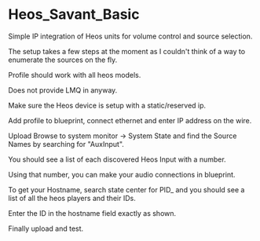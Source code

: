 # Heos_Savant_Basic
Simple IP integration of Heos units for volume control and source selection.


  The setup takes a few steps at the moment as I couldn't think of a way to enumerate the sources on the fly.
  
  Profile should work with all heos models.
  
  Does not provide LMQ in anyway.
  
  Make sure the Heos device is setup with a static/reserved ip.
  
  Add profile to blueprint, connect ethernet and enter IP address on the wire.
  
  Upload
  Browse to system monitor -> System State and find the Source Names by searching for "AuxInput".
  
  You should see a list of each discovered Heos Input with a number.
  
  Using that number, you can make your audio connections in blueprint.
  
  To get your Hostname, search state center for PID_ and you should see a list of all the heos players and their IDs.
  
  Enter the ID in the hostname field exactly as shown.

  Finally upload and test.
